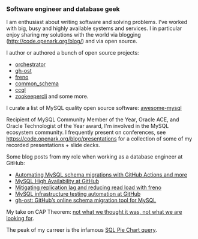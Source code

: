 ### Software engineer and database geek

I am enthusiast about writing software and solving problems. I’ve worked with big, busy and highly available systems and services. I in particular enjoy sharing my solutions with the world via blogging (http://code.openark.org/blog/) and via open source.

I author or authored a bunch of open source projects:

- [orchestrator](https://github.com/openark/orchestrator)
- [gh-ost](https://github.com/github/gh-ost)
- [freno](https://github.com/github/freno)
- [common_schema](https://github.com/shlomi-noach/common_schema)
- [ccql](https://github.com/github/ccql)
- [zookeepercli](https://github.com/outbrain/zookeepercli)
and some more.

I curate a list of MySQL quality open source software: [awesome-mysql](https://github.com/shlomi-noach/awesome-mysql)

Recipient of MySQL Community Member of the Year, Oracle ACE, and Oracle Technologist of the Year award, I'm involved in the MySQL ecosystem community. I frequently present on conferences, see https://code.openark.org/blog/presentations for a collection of some of my recorded presentations + slide decks.

Some blog posts from my role when working as a database engineer at GitHub:

- [Automating MySQL schema migrations with GitHub Actions and more](https://github.blog/2020-02-14-automating-mysql-schema-migrations-with-github-actions-and-more/)
- [MySQL High Availability at GitHub](https://github.blog/2018-06-20-mysql-high-availability-at-github)
- [Mitigating replication lag and reducing read load with freno](https://github.blog/2017-10-13-mitigating-replication-lag-and-reducing-read-load-with-freno/)
- [MySQL infrastructure testing automation at GitHub](https://github.blog/2017-07-06-mysql-testing-automation-at-github/)
- [gh-ost: GitHub’s online schema migration tool for MySQL](https://github.blog/2016-08-01-gh-ost-github-s-online-migration-tool-for-mysql/)

My take on CAP Theorem: [not what we thought it was, not what we are looking for](https://www.youtube.com/watch?v=qWvzyIiR8iA).

The peak of my carreer is the infamous [SQL Pie Chart query](http://code.openark.org/blog/mysql/sql-pie-chart).
